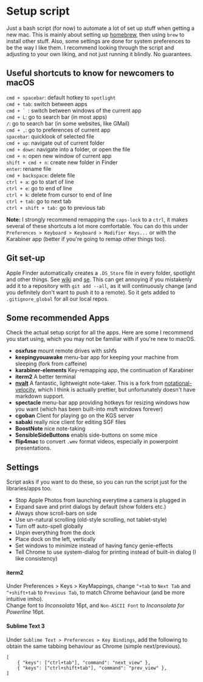 # Setup script

Just a bash script (for now) to automate a lot of set up stuff when getting a new mac. This is mainly about setting up [homebrew](http://brew.sh/), then using `brew` to install other stuff.
Also, some settings are done for system preferences to be the way I like them.
I recommend looking through the script and adjusting to your own liking, and not just running it blindly.
No guarantees.

## Useful shortcuts to know for newcomers to macOS  

`cmd + spacebar`: default hotkey to `spotlight`  
`cmd + tab`: switch between apps  
``cmd + ` ``: switch between windows of the current app  
`cmd + L`: go to search bar (in most apps)  
`/`: go to search bar (in some websites, like GMail)  
`cmd + ,`: go to preferences of current app  
`spacebar`: quicklook of selected file  
`cmd + up`: navigate out of current folder  
`cmd + down`: navigate into a folder, or open the file  
`cmd + n`: open new window of current app  
`shift + cmd + n`: create new folder in Finder  
`enter`: rename file  
`cmd + backspace`: delete file  
`ctrl + a`: go to start of line  
`ctrl + e`: go to end of line  
`ctrl + k`: delete from cursor to end of line  
`ctrl + tab`: go to next tab  
`ctrl + shift + tab:` go to previous tab  

**Note:** I strongly recommend remapping the `caps-lock` to a `ctrl`, it makes several of these shortcuts a lot more comfortable. You can do this under `Preferences > Keyboard > Keyboard > Modifier Keys...` or with the Karabiner app (better if you're going to remap other things too).

## Git set-up
Apple Finder automatically creates a `.DS_Store` file in every folder, spotlight and other things. See [wiki](https://en.wikipedia.org/wiki/.DS_Store) and [se](http://apple.stackexchange.com/questions/69467/consequences-of-deleting-ds-store). This can get annoying if you mistakenly add it to a repository with `git add --all`, as it will continuously change (and you definitely don't want to push it to a remote). So it gets added to `.gitignore_global` for all our local repos.

## Some recommended Apps
Check the actual setup script for all the apps. Here are some I recommend you start using, which you may not be familiar with if you're new to macOS.

- **osxfuse** mount remote drives with sshfs
- **keepingyouawake** menu-bar app for keeping your machine from sleeping (fork from caffeine)
- **karabiner-elements** Key-remapping app, the continuation of Karabiner
- **iterm2** A better terminal
- [**nvalt**](http://brettterpstra.com/projects/nvalt/) A fantastic, lightweight note-taker. This is a fork from [notational-velocity](http://notational.net/), which I think is actually prettier, but unfortunately doesn't have markdown support.
- **spectacle** menu-bar app providing hotkeys for resizing windows how you want (which has been built-into msft windows forever)
- **cgoban** Client for playing go on the KGS server
- **sabaki** really nice client for editing SGF files
- **BoostNote** nice note-taking
- **SensibleSideButtons** enabls side-buttons on some mice
- **flip4mac** to convert `.wmv` format videos, especially in powerpoint presentations.

## Settings
Script asks if you want to do these, so you can run the script just for the libraries/apps too.

- Stop Apple Photos from launching everytime a camera is plugged in
- Expand save and print dialogs by default (show folders etc.)
- Always show scroll-bars on side
- Use un-natural scrolling (old-style scrolling, not tablet-style)
- Turn off auto-spell globally
- Unpin everything from the dock
- Place dock on the left, vertically
- Set windows to minimize instead of having fancy genie-effects
- Tell Chrome to use system-dialog for printing instead of built-in dialog (I like consistency) 

#### iterm2
Under Preferences > Keys > KeyMappings, change `^+tab` to `Next Tab` and `^+shift+tab` to `Previous Tab`, to match Chrome behaviour (and be more intuitive imho).  
Change font to _Inconsolata_ 16pt, and `Non-ASCII Font` to _Inconsolata for Powerline_ 16pt.

#### Sublime Text 3
Under `Sublime Text > Preferences > Key Bindings`, add the following to obtain the same tabbing behaviour as Chrome (simple next/previous).  
```
[
    { "keys": ["ctrl+tab"], "command": "next_view" },
    { "keys": ["ctrl+shift+tab"], "command": "prev_view" },
]
```